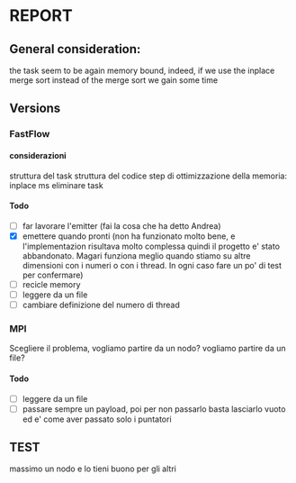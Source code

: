 # REPORT

## General consideration:
the task seem to be again memory bound, indeed, if we use the inplace merge sort instead of the merge sort we gain some time

## Versions

### FastFlow
#### considerazioni
struttura del task
struttura del codice
step di ottimizzazione della memoria:
inplace ms
eliminare task
#### Todo
- [ ] far lavorare l'emitter (fai la cosa che ha detto Andrea)
- [x] emettere quando pronti (non ha funzionato molto bene, e l'implementazion risultava molto complessa quindi il progetto e' stato abbandonato. Magari funziona meglio quando stiamo su altre dimensioni con i numeri o con i thread. In ogni caso fare un po' di test per confermare)
- [ ] recicle memory
- [ ] leggere da un file
- [ ] cambiare definizione del numero di thread

### MPI
Scegliere il problema, vogliamo partire da un nodo? vogliamo partire da un file?

#### Todo
- [ ] leggere da un file
- [ ] passare sempre un payload, poi per non passarlo basta lasciarlo vuoto ed e' come aver passato solo i puntatori 

## TEST
massimo un nodo e lo tieni buono per gli altri